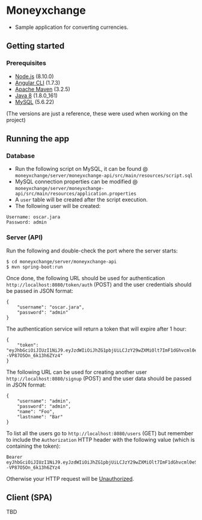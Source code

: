 # Moneyxchange
- Sample application for converting currencies.

## Getting started
### Prerequisites
- [Node.js](https://nodejs.org/) (8.10.0)
- [Angular CLI](https://cli.angular.io/) (1.7.3)
- [Apache Maven](https://maven.apache.org/download.cgi) (3.2.5)
- [Java 8](http://www.oracle.com/technetwork/java/javase/downloads/jdk8-downloads-2133151.html) (1.8.0_161)
- [MySQL](https://dev.mysql.com/downloads/) (5.6.22)

(The versions are just a reference, these were used when working on the project)

## Running the app
### Database
- Run the following script on MySQL, it can be found @ `moneyxchange/server/moneyxchange-api/src/main/resources/script.sql`
- MySQL connection properties can be modified @ `moneyxchange/server/moneyxchange-api/src/main/resources/application.properties`
- A `user` table will be created after the script execution.
- The following user will be created:

```
Username: oscar.jara
Password: admin
```

### Server (API)
Run the following and double-check the port where the server starts:

    $ cd moneyxchange/server/moneyxchange-api
    $ mvn spring-boot:run

Once done, the following URL should be used for authentication `http://localhost:8080/token/auth` (POST) and the user credentials should be passed in JSON format:

```
{
    "username": "oscar.jara",
    "password": "admin"
}
```

The authentication service will return a token that will expire after 1 hour:

```
{
    "token": "eyJhbGciOiJIUzI1NiJ9.eyJzdWIiOiJhZG1pbjUiLCJzY29wZXMiOlt7ImF1dGhvcml0eSI6IlJPTEVfQURNSU4ifV0sImlzcyI6Im1vbmV5eGNoYW5nZS1hcGkiLCJpYXQiOjE1MjIwNTI1MzIsImV4cCI6MTUyMjA1NjEzMn0.IN_-7j_9Mzv1WcBlZdwXqv--VP87O5On_6k13h6ZYz4"
}
```

The following URL can be used for creating another user `http://localhost:8080/signup` (POST) and the user data should be passed in JSON format:

```
{
    "username": "admin",
    "password": "admin",
    "name": "Foo",
    "lastname": "Bar"
}
```

To list all the users go to `http://localhost:8080/users` (GET) but remember to include the `Authorization` HTTP header with the following value (which is containing the token): 

```
Bearer eyJhbGciOiJIUzI1NiJ9.eyJzdWIiOiJhZG1pbjUiLCJzY29wZXMiOlt7ImF1dGhvcml0eSI6IlJPTEVfQURNSU4ifV0sImlzcyI6Im1vbmV5eGNoYW5nZS1hcGkiLCJpYXQiOjE1MjIwNTI1MzIsImV4cCI6MTUyMjA1NjEzMn0.IN_-7j_9Mzv1WcBlZdwXqv--VP87O5On_6k13h6ZYz4
``` 
Otherwise your HTTP request will be [Unauthorized](https://httpstatuses.com/401).

## Client (SPA)
TBD
